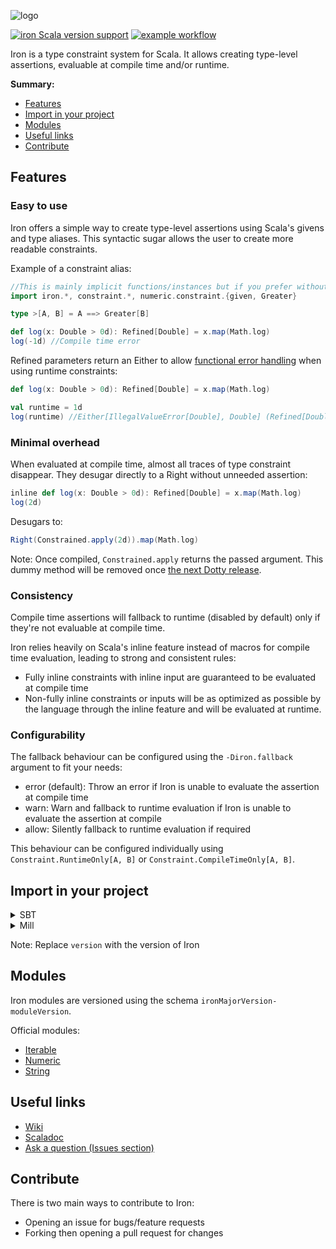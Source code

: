 ![logo](https://github.com/iltotore/iron/blob/main/logo.png?raw=true)

[![iron Scala version support](https://index.scala-lang.org/iltotore/iron/iron/latest-by-scala-version.svg)](https://index.scala-lang.org/iltotore/iron/iron)
[![example workflow](https://github.com/Iltotore/iron/actions/workflows/main.yml/badge.svg)](https://github.com/Iltotore/iron/actions/workflows/main.yml)

Iron is a type constraint system for Scala. It allows creating type-level assertions, evaluable at compile time and/or
runtime.

**Summary:**

- [Features](#Features)
- [Import in your project](#Import-in-your-project)
- [Modules](#Modules)
- [Useful links](#Useful-links)
- [Contribute](#Contribute)

## Features

### Easy to use

Iron offers a simple way to create type-level assertions using Scala's givens and type aliases.
This syntactic sugar allows the user to create more readable constraints.

Example of a constraint alias:

```scala
//This is mainly implicit functions/instances but if you prefer without star import, you can specify them.
import iron.*, constraint.*, numeric.constraint.{given, Greater}

type >[A, B] = A ==> Greater[B]

def log(x: Double > 0d): Refined[Double] = x.map(Math.log)
log(-1d) //Compile time error
```

Refined parameters return an Either to allow
[functional error handling](https://docs.scala-lang.org/overviews/scala-book/functional-error-handling.html) when using
runtime constraints:
```scala
def log(x: Double > 0d): Refined[Double] = x.map(Math.log)

val runtime = 1d
log(runtime) //Either[IllegalValueError[Double], Double] (Refined[Double])
```

### Minimal overhead

When evaluated at compile time, almost all traces of type constraint disappear. They desugar directly to a Right
without unneeded assertion:

```scala
inline def log(x: Double > 0d): Refined[Double] = x.map(Math.log)
log(2d)
```

Desugars to:

```scala
Right(Constrained.apply(2d)).map(Math.log)
```

Note: Once compiled, `Constrained.apply` returns the passed argument. This dummy method will be removed once
[the next Dotty release](https://github.com/lampepfl/dotty/pull/12815).

### Consistency

Compile time assertions will fallback to runtime (disabled by default) only if they're not evaluable at compile time.

Iron relies heavily on Scala's inline feature instead of macros for compile time evaluation, leading to strong and
consistent rules:

- Fully inline constraints with inline input are guaranteed to be evaluated at compile time
- Non-fully inline constraints or inputs will be as optimized as possible by the language through the inline feature and
  will be evaluated at runtime.
  

### Configurability

The fallback behaviour can be configured using the `-Diron.fallback` argument to fit your needs:

- error (default): Throw an error if Iron is unable to evaluate the assertion at compile time
- warn: Warn and fallback to runtime evaluation if Iron is unable to evaluate the assertion at compile
- allow: Silently fallback to runtime evaluation if required

This behaviour can be configured individually using `Constraint.RuntimeOnly[A, B]` or `Constraint.CompileTimeOnly[A, B]`.

## Import in your project

<details>
<summary>SBT</summary>

```scala
libraryDependencies += "io.github.iltotore" %% "iron" % "version"
```

</details>

<details>
<summary>Mill</summary>

```scala
ivy"io.github.iltotore::iron:version"
```

</details>

Note: Replace `version` with the version of Iron

## Modules
Iron modules are versioned using the schema `ironMajorVersion-moduleVersion`.

Official modules:
- [Iterable](https://github.com/Iltotore/iron/tree/main/iterable)
- [Numeric](https://github.com/Iltotore/iron/tree/main/numeric)
- [String](https://github.com/Iltotore/iron/tree/main/string)

## Useful links
- [Wiki](https://github.com/Iltotore/iron/wiki)
- [Scaladoc](https://iltotore.github.io/iron/scaladoc)
- [Ask a question (Issues section)](https://github.com/Iltotore/iron/issues)

## Contribute

There is two main ways to contribute to Iron:

- Opening an issue for bugs/feature requests
- Forking then opening a pull request for changes